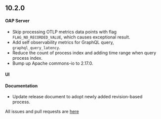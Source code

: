 ## 10.2.0

#### OAP Server

* Skip processing OTLP metrics data points with flag `FLAG_NO_RECORDED_VALUE`, which causes exceptional result.
* Add self observability metrics for GraphQL query, `graphql_query_latency`.
* Reduce the count of process index and adding time range when query process index.
* Bump up Apache commons-io to 2.17.0.


#### UI


#### Documentation
* Update release document to adopt newly added revision-based process.

All issues and pull requests are [here](https://github.com/apache/skywalking/milestone/224?closed=1)
